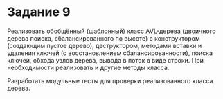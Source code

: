# Задание 9

Реализовать обобщённый (шаблонный) класс AVL-дерева (двоичного дерева поиска, сбалансированного по высоте) с конструктором (создающим пустое дерево), деструктором, методами вставки и удаления ключей (с восстановлением сбалансированности), поиска ключей, обхода узлов дерева, вывода в поток в виде строки. При необходимости реализовать и другие методы класса.

Разработать модульные тесты для проверки реализованного класса дерева.
